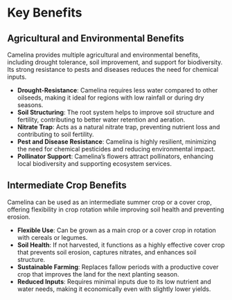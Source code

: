 # Key Benefits

## Agricultural and Environmental Benefits
Camelina provides multiple agricultural and environmental benefits, including drought tolerance, soil improvement, and support for biodiversity. Its strong resistance to pests and diseases reduces the need for chemical inputs.

- **Drought-Resistance**: Camelina requires less water compared to other oilseeds, making it ideal for regions with low rainfall or during dry seasons.
- **Soil Structuring**: The root system helps to improve soil structure and fertility, contributing to better water retention and aeration.
- **Nitrate Trap**: Acts as a natural nitrate trap, preventing nutrient loss and contributing to soil fertility.
- **Pest and Disease Resistance**: Camelina is highly resilient, minimizing the need for chemical pesticides and reducing environmental impact.
- **Pollinator Support**: Camelina’s flowers attract pollinators, enhancing local biodiversity and supporting ecosystem services.

## Intermediate Crop Benefits
Camelina can be used as an intermediate summer crop or a cover crop, offering flexibility in crop rotation while improving soil health and preventing erosion.

- **Flexible Use**: Can be grown as a main crop or a cover crop in rotation with cereals or legumes.
- **Soil Health**: If not harvested, it functions as a highly effective cover crop that prevents soil erosion, captures nitrates, and enhances soil structure.
- **Sustainable Farming**: Replaces fallow periods with a productive cover crop that improves the land for the next planting season.
- **Reduced Inputs**: Requires minimal inputs due to its low nutrient and water needs, making it economically even with slightly lower yields.